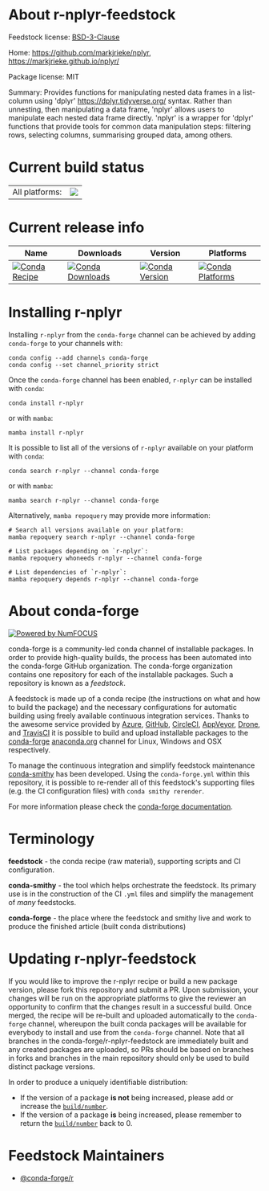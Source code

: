 About r-nplyr-feedstock
=======================

Feedstock license: [BSD-3-Clause](https://github.com/conda-forge/r-nplyr-feedstock/blob/main/LICENSE.txt)

Home: https://github.com/markjrieke/nplyr, https://markjrieke.github.io/nplyr/

Package license: MIT

Summary: Provides functions for manipulating nested data frames in a list-column using 'dplyr' <https://dplyr.tidyverse.org/> syntax. Rather than unnesting, then manipulating a data frame, 'nplyr' allows users to manipulate each nested data frame directly. 'nplyr' is a wrapper for 'dplyr' functions that provide tools for common data manipulation steps: filtering rows, selecting columns, summarising grouped data, among others.

Current build status
====================


<table><tr><td>All platforms:</td>
    <td>
      <a href="https://dev.azure.com/conda-forge/feedstock-builds/_build/latest?definitionId=16737&branchName=main">
        <img src="https://dev.azure.com/conda-forge/feedstock-builds/_apis/build/status/r-nplyr-feedstock?branchName=main">
      </a>
    </td>
  </tr>
</table>

Current release info
====================

| Name | Downloads | Version | Platforms |
| --- | --- | --- | --- |
| [![Conda Recipe](https://img.shields.io/badge/recipe-r--nplyr-green.svg)](https://anaconda.org/conda-forge/r-nplyr) | [![Conda Downloads](https://img.shields.io/conda/dn/conda-forge/r-nplyr.svg)](https://anaconda.org/conda-forge/r-nplyr) | [![Conda Version](https://img.shields.io/conda/vn/conda-forge/r-nplyr.svg)](https://anaconda.org/conda-forge/r-nplyr) | [![Conda Platforms](https://img.shields.io/conda/pn/conda-forge/r-nplyr.svg)](https://anaconda.org/conda-forge/r-nplyr) |

Installing r-nplyr
==================

Installing `r-nplyr` from the `conda-forge` channel can be achieved by adding `conda-forge` to your channels with:

```
conda config --add channels conda-forge
conda config --set channel_priority strict
```

Once the `conda-forge` channel has been enabled, `r-nplyr` can be installed with `conda`:

```
conda install r-nplyr
```

or with `mamba`:

```
mamba install r-nplyr
```

It is possible to list all of the versions of `r-nplyr` available on your platform with `conda`:

```
conda search r-nplyr --channel conda-forge
```

or with `mamba`:

```
mamba search r-nplyr --channel conda-forge
```

Alternatively, `mamba repoquery` may provide more information:

```
# Search all versions available on your platform:
mamba repoquery search r-nplyr --channel conda-forge

# List packages depending on `r-nplyr`:
mamba repoquery whoneeds r-nplyr --channel conda-forge

# List dependencies of `r-nplyr`:
mamba repoquery depends r-nplyr --channel conda-forge
```


About conda-forge
=================

[![Powered by
NumFOCUS](https://img.shields.io/badge/powered%20by-NumFOCUS-orange.svg?style=flat&colorA=E1523D&colorB=007D8A)](https://numfocus.org)

conda-forge is a community-led conda channel of installable packages.
In order to provide high-quality builds, the process has been automated into the
conda-forge GitHub organization. The conda-forge organization contains one repository
for each of the installable packages. Such a repository is known as a *feedstock*.

A feedstock is made up of a conda recipe (the instructions on what and how to build
the package) and the necessary configurations for automatic building using freely
available continuous integration services. Thanks to the awesome service provided by
[Azure](https://azure.microsoft.com/en-us/services/devops/), [GitHub](https://github.com/),
[CircleCI](https://circleci.com/), [AppVeyor](https://www.appveyor.com/),
[Drone](https://cloud.drone.io/welcome), and [TravisCI](https://travis-ci.com/)
it is possible to build and upload installable packages to the
[conda-forge](https://anaconda.org/conda-forge) [anaconda.org](https://anaconda.org/)
channel for Linux, Windows and OSX respectively.

To manage the continuous integration and simplify feedstock maintenance
[conda-smithy](https://github.com/conda-forge/conda-smithy) has been developed.
Using the ``conda-forge.yml`` within this repository, it is possible to re-render all of
this feedstock's supporting files (e.g. the CI configuration files) with ``conda smithy rerender``.

For more information please check the [conda-forge documentation](https://conda-forge.org/docs/).

Terminology
===========

**feedstock** - the conda recipe (raw material), supporting scripts and CI configuration.

**conda-smithy** - the tool which helps orchestrate the feedstock.
                   Its primary use is in the construction of the CI ``.yml`` files
                   and simplify the management of *many* feedstocks.

**conda-forge** - the place where the feedstock and smithy live and work to
                  produce the finished article (built conda distributions)


Updating r-nplyr-feedstock
==========================

If you would like to improve the r-nplyr recipe or build a new
package version, please fork this repository and submit a PR. Upon submission,
your changes will be run on the appropriate platforms to give the reviewer an
opportunity to confirm that the changes result in a successful build. Once
merged, the recipe will be re-built and uploaded automatically to the
`conda-forge` channel, whereupon the built conda packages will be available for
everybody to install and use from the `conda-forge` channel.
Note that all branches in the conda-forge/r-nplyr-feedstock are
immediately built and any created packages are uploaded, so PRs should be based
on branches in forks and branches in the main repository should only be used to
build distinct package versions.

In order to produce a uniquely identifiable distribution:
 * If the version of a package **is not** being increased, please add or increase
   the [``build/number``](https://docs.conda.io/projects/conda-build/en/latest/resources/define-metadata.html#build-number-and-string).
 * If the version of a package **is** being increased, please remember to return
   the [``build/number``](https://docs.conda.io/projects/conda-build/en/latest/resources/define-metadata.html#build-number-and-string)
   back to 0.

Feedstock Maintainers
=====================

* [@conda-forge/r](https://github.com/orgs/conda-forge/teams/r/)

